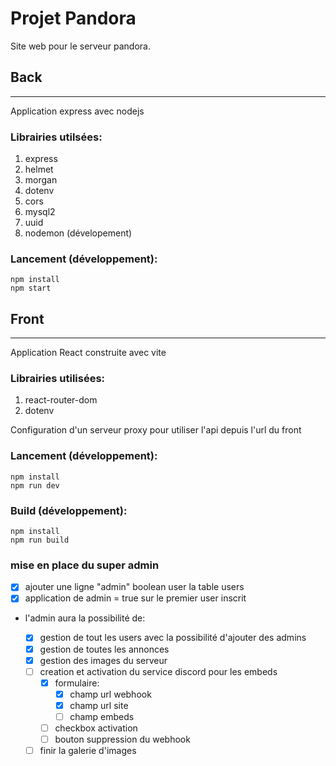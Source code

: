 # Projet Pandora

Site web pour le serveur pandora.

## Back

---

Application express avec nodejs

### Librairies utilsées:

1. express
2. helmet
3. morgan
4. dotenv
5. cors
6. mysql2
7. uuid
8. nodemon (dévelopement)

### Lancement (développement):

```
npm install
npm start
```

## Front

---

Application React construite avec vite

### Librairies utilisées:

1. react-router-dom
2. dotenv

Configuration d'un serveur proxy pour utiliser l'api depuis l'url du front

### Lancement (développement):

```
npm install
npm run dev
```

### Build (développement):

```
npm install
npm run build
```

### mise en place du super admin

- [x] ajouter une ligne "admin" boolean user la table users
- [x] application de admin = true sur le premier user inscrit
- l'admin aura la possibilité de:

  - [x] gestion de tout les users avec la possibilité d'ajouter des admins
  - [x] gestion de toutes les annonces
  - [x] gestion des images du serveur
  - [ ] creation et activation du service discord pour les embeds
    - [x] formulaire:
      - [x] champ url webhook
      - [x] champ url site
      - [ ] champ embeds
    - [ ] checkbox activation
    - [ ] bouton suppression du webhook
  - [ ] finir la galerie d'images
